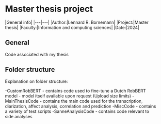 # Master thesis project
|General info|
|---|---|
|Author:|Lennard R. Bornemann|
|Project:|Master thesis|
|Faculty:|Information and computing sciences|
|Date:|2024|

## General

Code associated with my thesis


## Folder structure

Explanation on folder structure:

-CustomRobBERT - contains code used to fine-tune a Dutch RobBERT model - model itself available upon request (Upload size limits)
-MainThesisCode - contains the main code used for the transcription, diarization, affect analysis, correlation and prediction
-MiscCode - contains a variety of test scripts
-SanneAnalysisCode - contains code relevant to side analyses

